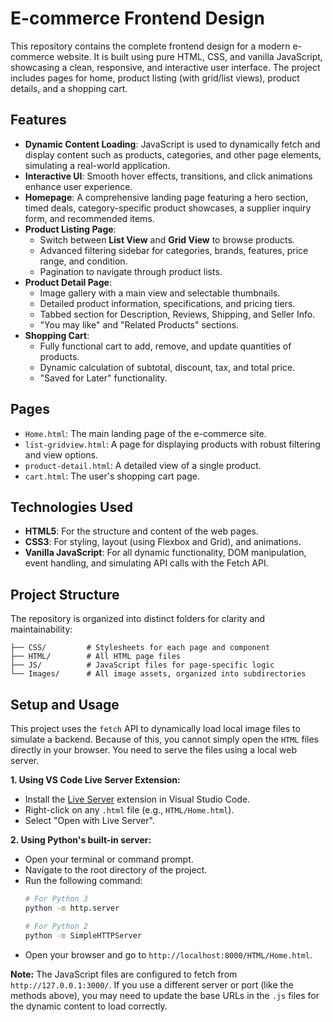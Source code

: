 # E-commerce Frontend Design

This repository contains the complete frontend design for a modern e-commerce website. It is built using pure HTML, CSS, and vanilla JavaScript, showcasing a clean, responsive, and interactive user interface. The project includes pages for home, product listing (with grid/list views), product details, and a shopping cart.

## Features

-   **Dynamic Content Loading**: JavaScript is used to dynamically fetch and display content such as products, categories, and other page elements, simulating a real-world application.
-   **Interactive UI**: Smooth hover effects, transitions, and click animations enhance user experience.
-   **Homepage**: A comprehensive landing page featuring a hero section, timed deals, category-specific product showcases, a supplier inquiry form, and recommended items.
-   **Product Listing Page**:
    -   Switch between **List View** and **Grid View** to browse products.
    -   Advanced filtering sidebar for categories, brands, features, price range, and condition.
    -   Pagination to navigate through product lists.
-   **Product Detail Page**:
    -   Image gallery with a main view and selectable thumbnails.
    -   Detailed product information, specifications, and pricing tiers.
    -   Tabbed section for Description, Reviews, Shipping, and Seller Info.
    -   "You may like" and "Related Products" sections.
-   **Shopping Cart**:
    -   Fully functional cart to add, remove, and update quantities of products.
    -   Dynamic calculation of subtotal, discount, tax, and total price.
    -   "Saved for Later" functionality.

## Pages

-   `Home.html`: The main landing page of the e-commerce site.
-   `list-gridview.html`: A page for displaying products with robust filtering and view options.
-   `product-detail.html`: A detailed view of a single product.
-   `cart.html`: The user's shopping cart page.

## Technologies Used

-   **HTML5**: For the structure and content of the web pages.
-   **CSS3**: For styling, layout (using Flexbox and Grid), and animations.
-   **Vanilla JavaScript**: For all dynamic functionality, DOM manipulation, event handling, and simulating API calls with the Fetch API.

## Project Structure

The repository is organized into distinct folders for clarity and maintainability:

```
├── CSS/         # Stylesheets for each page and component
├── HTML/        # All HTML page files
├── JS/          # JavaScript files for page-specific logic
└── Images/      # All image assets, organized into subdirectories
```

## Setup and Usage

This project uses the `fetch` API to dynamically load local image files to simulate a backend. Because of this, you cannot simply open the `HTML` files directly in your browser. You need to serve the files using a local web server.

**1. Using VS Code Live Server Extension:**

-   Install the [Live Server](https://marketplace.visualstudio.com/items?itemName=ritwickdey.LiveServer) extension in Visual Studio Code.
-   Right-click on any `.html` file (e.g., `HTML/Home.html`).
-   Select "Open with Live Server".

**2. Using Python's built-in server:**

-   Open your terminal or command prompt.
-   Navigate to the root directory of the project.
-   Run the following command:
    ```bash
    # For Python 3
    python -m http.server

    # For Python 2
    python -m SimpleHTTPServer
    ```
-   Open your browser and go to `http://localhost:8000/HTML/Home.html`.

**Note:** The JavaScript files are configured to fetch from `http://127.0.0.1:3000/`. If you use a different server or port (like the methods above), you may need to update the base URLs in the `.js` files for the dynamic content to load correctly.
